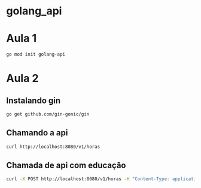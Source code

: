 # golang_api

# Aula 1
 
```bash
go mod init golang-api
```

# Aula 2

## Instalando gin

```bash
go get github.com/gin-gonic/gin
```

## Chamando a api

```bash
curl http://localhost:8080/v1/horas
```

## Chamada de api com educação

```bash
curl -X POST http://localhost:8080/v1/horas -H "Content-Type: application/json" -d '{"mensagem":"por_favor"}'
```
